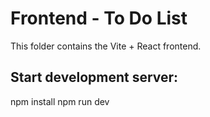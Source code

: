 # Frontend - To Do List

This folder contains the Vite + React frontend.

## Start development server:

npm install
npm run dev
